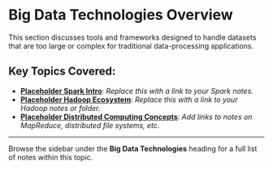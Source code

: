 # Big Data Technologies Overview

This section discusses tools and frameworks designed to handle datasets that are too large or complex for traditional data-processing applications.

## Key Topics Covered:

*   **[Placeholder Spark Intro](./Placeholder_Spark.md)**: *Replace this with a link to your Spark notes.*
*   **[Placeholder Hadoop Ecosystem](./Placeholder_Hadoop/)**: *Replace this with a link to your Hadoop notes or folder.*
*   **[Placeholder Distributed Computing Concepts](./Placeholder_Distributed.md)**: *Add links to notes on MapReduce, distributed file systems, etc.*

---

Browse the sidebar under the **Big Data Technologies** heading for a full list of notes within this topic.